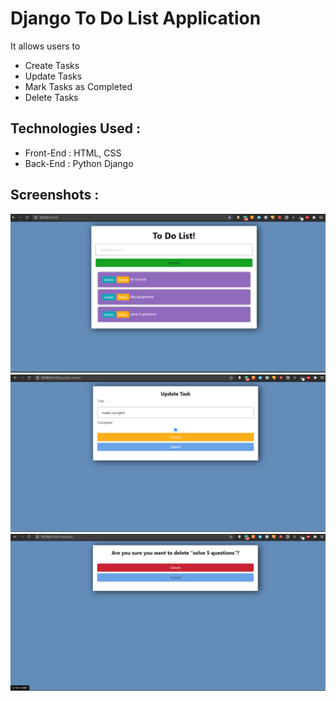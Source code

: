 # Django To Do List Application #

It allows users to 
* Create Tasks<br>
* Update Tasks<br>
* Mark Tasks as Completed<br>
* Delete Tasks<br>

## Technologies Used : ##

* Front-End :  HTML, CSS<br>
* Back-End : Python Django<br>

## Screenshots : ##

![](img/to-do.png) <br>
![](img/update.png) <br>
![](img/delete.png)<br>



